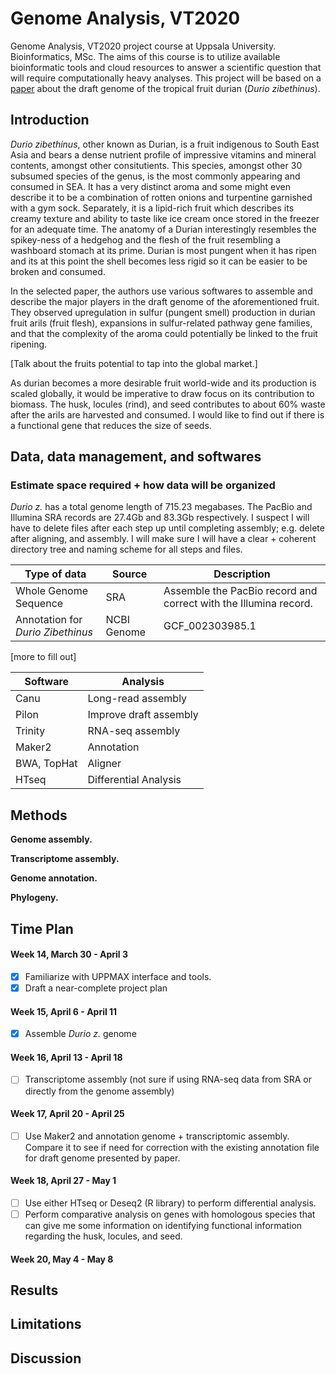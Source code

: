 # Genome Analysis, VT2020
Genome Analysis, VT2020 project course at Uppsala University. Bioinformatics, MSc. The aims of this course is to utilize available bioinformatic tools and cloud resources to answer a scientific question that will require computationally heavy analyses. This project will be based on a [paper](https://www.nature.com/articles/ng.3972) about the draft genome of the tropical fruit durian (*Durio zibethinus*).

## Introduction
*Durio zibethinus*, other known as Durian, is a fruit indigenous to South East Asia and bears a dense nutrient profile of impressive vitamins and mineral contents, amongst other consitutients. This species, amongst other 30 subsumed species of the genus, is the most commonly appearing and consumed in SEA. It has a very distinct aroma and some might even describe it to be a combination of rotten onions and turpentine garnished with a gym sock. Separately, it is a lipid-rich fruit which describes its creamy texture and ability to taste like ice cream once stored in the freezer for an adequate time. The anatomy of a Durian interestingly resembles the spikey-ness of a hedgehog and the flesh of the fruit resembling a washboard stomach at its prime. Durian is most pungent when it has ripen and its at this point the shell becomes less rigid so it can be easier to be broken and consumed.

In the selected paper, the authors use various softwares to assemble and describe the major players in the draft genome of the aforementioned fruit. They observed upregulation in sulfur (pungent smell) production in durian fruit arils (fruit flesh), expansions in sulfur-related pathway gene families, and that the complexity of the aroma could potentially be linked to the fruit ripening.

[Talk about the fruits potential to tap into the global market.]

As durian becomes a more desirable fruit world-wide and its production is scaled globally, it would be imperative to draw focus on its contribution to biomass. The husk, locules (rind), and seed contributes to about 60% waste after the arils are harvested and consumed. I would like to find out if there is a functional gene that reduces the size of seeds.

## Data, data management, and softwares

### Estimate space required + how data will be organized
*Durio z.* has a total genome length of 715.23 megabases. The PacBio and Illumina SRA records are 27.4Gb and 83.3Gb respectively. I suspect I will have to delete files after each step up until completing assembly; e.g. delete after aligning, and assembly. I will make sure I will have a clear + coherent directory tree and naming scheme for all steps and files.

| Type of data | Source | Description |
| --- | --- | --- |
| Whole Genome Sequence | SRA | Assemble the PacBio record and correct with the Illumina record. |
| Annotation for *Durio Zibethinus* | NCBI Genome | GCF_002303985.1 |

[more to fill out]

| Software | Analysis |
| --- | --- |
| Canu | Long-read assembly |
| Pilon | Improve draft assembly |
| Trinity | RNA-seq assembly |
| Maker2 | Annotation |
| BWA, TopHat | Aligner |
| HTseq | Differential Analysis |

## Methods

**Genome assembly.**

**Transcriptome assembly.**

**Genome annotation.**

**Phylogeny.**


## Time Plan

#### Week 14, March 30 - April 3
- [x] Familiarize with UPPMAX interface and tools.
- [x] Draft a near-complete project plan

#### Week 15, April 6 - April 11
- [x] Assemble *Durio z.* genome 

#### Week 16, April 13 - April 18
- [ ] Transcriptome assembly (not sure if using RNA-seq data from SRA or directly from the genome assembly)

#### Week 17, April 20 - April 25
- [ ] Use Maker2 and annotation genome + transcriptomic assembly. Compare it to see if need for correction with the existing annotation file for draft genome presented by paper.

#### Week 18, April 27 - May 1
- [ ] Use either HTseq or Deseq2 (R library) to perform differential analysis.
- [ ] Perform comparative analysis on genes with homologous species that can give me some information on identifying functional information regarding the husk, locules, and seed. 

#### Week 20, May 4 - May 8

## Results
## Limitations
## Discussion
